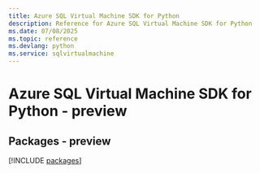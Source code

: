```yaml
---
title: Azure SQL Virtual Machine SDK for Python
description: Reference for Azure SQL Virtual Machine SDK for Python
ms.date: 07/08/2025
ms.topic: reference
ms.devlang: python
ms.service: sqlvirtualmachine
---
```

# Azure SQL Virtual Machine SDK for Python - preview
## Packages - preview
[!INCLUDE [packages](sql-virtual-machine-index.md)]